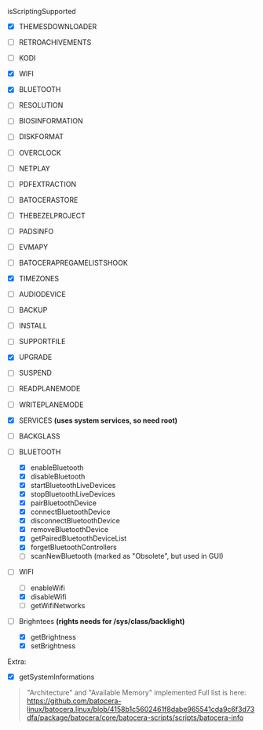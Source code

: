 isScriptingSupported
- [x] THEMESDOWNLOADER
- [ ] RETROACHIVEMENTS
- [ ] KODI
- [x] WIFI
- [x] BLUETOOTH
- [ ] RESOLUTION
- [ ] BIOSINFORMATION
- [ ] DISKFORMAT
- [ ] OVERCLOCK
- [ ] NETPLAY
- [ ] PDFEXTRACTION
- [ ] BATOCERASTORE
- [ ] THEBEZELPROJECT
- [ ] PADSINFO
- [ ] EVMAPY
- [ ] BATOCERAPREGAMELISTSHOOK
- [x] TIMEZONES
- [ ] AUDIODEVICE
- [ ] BACKUP
- [ ] INSTALL
- [ ] SUPPORTFILE
- [x] UPGRADE
- [ ] SUSPEND
- [ ] READPLANEMODE
- [ ] WRITEPLANEMODE
- [x] SERVICES **(uses system services, so need root)**
- [ ] BACKGLASS

- [ ] BLUETOOTH
  - [x] enableBluetooth
  - [x] disableBluetooth
  - [x] startBluetoothLiveDevices
  - [x] stopBluetoothLiveDevices
  - [x] pairBluetoothDevice
  - [x] connectBluetoothDevice
  - [x] disconnectBluetoothDevice
  - [x] removeBluetoothDevice
  - [x] getPairedBluetoothDeviceList
  - [x] forgetBluetoothControllers
  - [ ] scanNewBluetooth (marked as "Obsolete", but used in GUI)

- [ ] WIFI
  - [ ] enableWifi
  - [x] disableWifi
  - [ ] getWifiNetworks

- [ ] Brighntees **(rights needs for /sys/class/backlight)**
  - [x] getBrightness
  - [x] setBrightness

Extra:
- [x] getSystemInformations
> "Architecture" and "Available Memory" implemented
> Full list is here: https://github.com/batocera-linux/batocera.linux/blob/4158b1c5602461f8dabe965541cda9c6f3d73dfa/package/batocera/core/batocera-scripts/scripts/batocera-info

